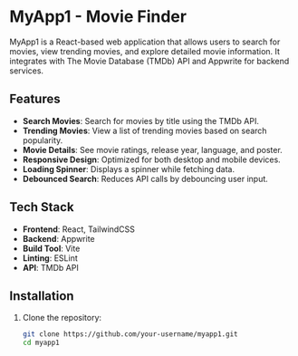 # MyApp1 - Movie Finder

MyApp1 is a React-based web application that allows users to search for movies, view trending movies, and explore detailed movie information. It integrates with The Movie Database (TMDb) API and Appwrite for backend services.

## Features

- **Search Movies**: Search for movies by title using the TMDb API.
- **Trending Movies**: View a list of trending movies based on search popularity.
- **Movie Details**: See movie ratings, release year, language, and poster.
- **Responsive Design**: Optimized for both desktop and mobile devices.
- **Loading Spinner**: Displays a spinner while fetching data.
- **Debounced Search**: Reduces API calls by debouncing user input.

## Tech Stack

- **Frontend**: React, TailwindCSS
- **Backend**: Appwrite
- **Build Tool**: Vite
- **Linting**: ESLint
- **API**: TMDb API

## Installation

1. Clone the repository:
   ```bash
   git clone https://github.com/your-username/myapp1.git
   cd myapp1